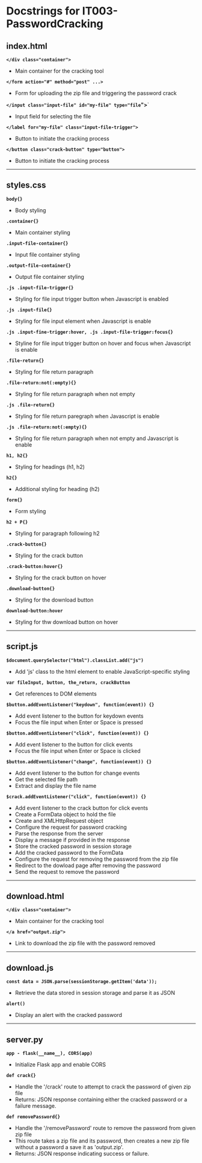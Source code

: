 # Docstrings for IT003-PasswordCracking

## index.html

**`</div class="container">`**
- Main container for the cracking tool

**`</form action="#" method="post" ...>`**
- Form for uploading the zip file and triggering the password crack

**`</input class="input-file" id="my-file" type="file`">**`
- Input field for selecting the file
  
**`</label for="my-file" class="input-file-trigger">`**
- Button to initiate the cracking process
  
**`</button class="crack-button" type="button">`**
- Button to initiate the cracking process

---

## styles.css

**`body{}`**
- Body styling
  
**`.container{}`**
- Main container styling

**`.input-file-container{}`**
- Input file container styling

**`.output-file-container{}`**
- Output file container styling

**`.js .input-file-trigger{}`**
- Styling for file input trigger button when Javascript is enabled

**`.js .input-file{}`**
- Styling for file input element when Javascript is enable

**`.js .input-fine-trigger:hover, .js .input-file-trigger:focus{}`**
- Styline for file input trigger button on hover and focus when Javascript is enable
  
**`.file-return{}`**
- Styling for file return paragraph

**`.file-return:not(:empty){}`**
- Styling for file return paragraph when not empty

**`.js .file-return{}`**
- Styling for file return paregraph when Javascript is enable

**`.js .file-return:not(:empty){}`**
- Styling for file return paragraph when not empty and Javascript is enable

**`h1, h2{}`**
- Styling for headings (h1, h2)

**`h2{}`**
- Additional styling for heading (h2)

**`form{}`**
- Form styling

**`h2 + P{}`**
- Styling for paragraph following h2

**`.crack-button{}`**
- Styling for the crack button

**`.crack-button:hover{}`**
- Styling for the crack button on hover
  
**`.download-button{}`**
- Styling for the download button

**`download-button:hover`**
- Styling for thw download button on hover

---

## script.js

**`$document.querySelector("html").classList.add("js")`**
- Add 'js' class to the html element to enable JavaScript-specific styling

**`var fileInput, button, the_return, crackButton`**
- Get references to DOM elements

**`$button.addEventListener("keydown", function(event)) {}`**
- Add event listener to the button for keydown events
- Focus the file input when Enter or Space is pressed

**`$button.addEventListener("click", function(event)) {}`**
- Add event listener to the button for click events
- Focus the file input when Enter or Space is clicked

**`$button.addEventListener("change", function(event)) {}`**
- Add event listener to the button for change events
- Get the selected file path
- Extract and display the file name

**`$crack.addEventListener("click", function(event)) {}`**
- Add event listener to the crack button for click events
- Create a FormData object to hold the file
- Create and XMLHttpRequest object
- Configure the request for password cracking
- Parse the response from the server
- Display a message if provided in the response
- Store the cracked password in session storage
- Add the cracked password to the FormData
- Configure the request for removing the password from the zip file
- Redirect to the dowload page after removing the password
- Send the request to remove the password

---

## download.html

**`</div class="container">`**
- Main container for the cracking tool

**`</a href="output.zip">`**
- Link to download the zip file with the password removed

---

## download.js

**`const data = JSON.parse(sessionStorage.getItem('data'));`**
- Retrieve the data stored in session storage and parse it as JSON

**`alert()`**
- Display an alert with the cracked password

---

## server.py

**`app - flask(__name__), CORS(app)`**
- Initialize Flask app and enable CORS

**`def crack{}`**
- Handle the '/crack' route to attempt to crack the password of given zip file
- Returns: JSON response containing either the cracked password or a failure message.

**`def removePassword{}`**
- Handle the '/removePassword' route to remove the password from given zip file
- This route takes a zip file and its password, then creates a new zip file without a password a save it as 'output.zip'.
- Returns: JSON response indicating success or failure.